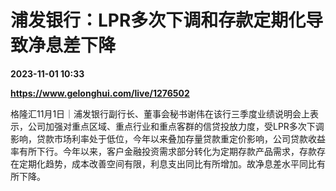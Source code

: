 # 浦发银行：LPR多次下调和存款定期化导致净息差下降

**2023-11-01 10:33**

**https://www.gelonghui.com/live/1276502**

格隆汇11月1日｜浦发银行副行长、董事会秘书谢伟在该行三季度业绩说明会上表示，公司加强对重点区域、重点行业和重点客群的信贷投放力度，受LPR多次下调影响，贷款市场利率处于低位，今年以来叠加存量贷款重定价影响，公司贷款收益率有所下行。今年以来，客户金融投资需求部分转化为定期存款产品需求，存款存在定期化趋势，成本改善空间有限，利息支出同比有所增加。故净息差水平同比有所下降。